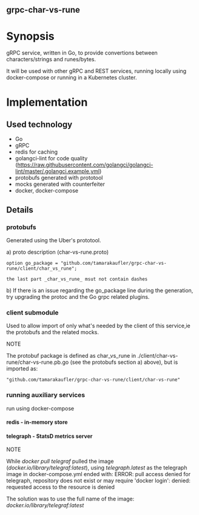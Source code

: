 ## grpc-char-vs-rune

# Synopsis

gRPC service, written in Go, to provide convertions between characters/strings and runes/bytes.

It will be used with other gRPC and REST services, running locally using docker-compose
or running in a Kubernetes cluster.

# Implementation

## Used technology

- Go
- gRPC
- redis for caching
- golangci-lint for code quality (https://raw.githubusercontent.com/golangci/golangci-lint/master/.golangci.example.yml)
- protobufs generated with prototool
- mocks generated with counterfeiter
- docker, docker-compose

## Details

### protobufs

Generated using the Uber's prototool.

a) proto description (char-vs-rune.proto)

    option go_package = "github.com/tamarakaufler/grpc-char-vs-rune/client/char_vs_rune";

    the last part _char_vs_rune_ msut not contain dashes

b) If there is an issue regarding the go_package line during the generation, try upgrading the protoc and the Go grpc related plugins.

### client submodule

Used to allow import of only what's needed by the client of this service,ie the protobufs and the related mocks.

NOTE

The protobuf package is defined as char_vs_rune in ./client/char-vs-rune/char-vs-rune.pb.go (see the protobufs section a) above),
but is imported as:

    "github.com/tamarakaufler/grpc-char-vs-rune/client/char-vs-rune"

### running auxiliary services

run using docker-compose

#### redis - in-memory store

#### telegraph - StatsD metrics server

NOTE

While _docker pull telegraf_ pulled the image (_docker.io/library/telegraf:latest_), using _telegraph.latest_ as the telegraph image in docker-compose.yml ended with:
    ERROR: pull access denied for telegraph, repository does not exist or may require 'docker login': denied: requested access to the resource is denied

The solution was to use the full name of the image:
    _docker.io/library/telegraf:latest_